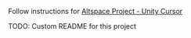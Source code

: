 Follow instructions for [Altspace Project - Unity Cursor](https://github.com/AltspaceVR/altspacevr-project-unity-cursor)

TODO: Custom README for this project


